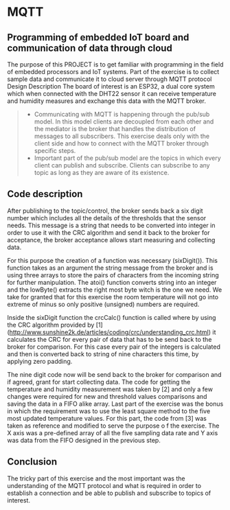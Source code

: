 # MQTT
## Programming of embedded IoT board and communication of data through cloud

The purpose of this PROJECT is to get familiar with programming in the field of embedded processors and IoT systems. Part of the exercise is to collect sample data and communicate it to cloud server through MQTT protocol Design Description The board of interest is an ESP32, a dual core system which when connected with the DHT22 sensor it can receive temperature and humidity measures and exchange this data with the MQTT broker.
> * Communicating with MQTT is happening through the pub/sub model. In this model clients are decoupled from each other and the mediator is the broker that handles the distribution of messages to all subscribers. This exercise deals only with the client side and how to connect with the MQTT broker through specific steps.
> * Important part of the pub/sub model are the topics in which every client can publish and subscribe. Clients can subscribe to any topic as long as they are aware of its existence.
## Code description
After publishing to the topic/control, the broker sends back a six digit number which includes all the details of the thresholds that the sensor needs. This message is a string that needs to be converted into integer in order to use it with the CRC algorithm and send it back to the broker for acceptance, the broker acceptance allows start measuring and collecting data.

For this purpose the creation of a function was necessary (sixDigit()). This function takes as an argument the string message from the broker and is using three arrays to store the pairs of characters from the incoming string for further manipulation. The atoi() function converts string into an integer and the lowByte() extracts the right most byte witch is the one we need. We take for granted that for this exercise the room temperature will not go into extreme of minus so only positive (unsigned) numbers are required.

Inside the sixDigit function the crcCalc() function is called where by using the CRC algorithm provided by [1] (http://www.sunshine2k.de/articles/coding/crc/understanding_crc.html) it calculates the CRC for every pair of data that has to be send back to the broker for comparison. For this case every pair of the integers is calculated and then is converted back to string of nine characters this time, by applying zero padding.

The nine digit code now will be send back to the broker for comparison and if agreed, grant for start collecting data. The code for getting the temperature and humidity measurement was taken by [2] and only a few changes were required for new and threshold values comparisons and saving the data in a FIFO alike array. Last part of the exercise was the bonus in which the requirement was to use the least square method to the five most updated temperature values. For this part, the code from [3] was taken as reference and modified to serve the purpose o f the exercise. The X axis was a pre-defined array of all the five sampling data rate and Y axis was data from the FIFO designed in the previous step.
## Conclusion
The tricky part of this exercise and the most important was the understanding of the MQTT protocol and what is required in order to establish a connection and be able to publish and subscribe to topics of interest.
